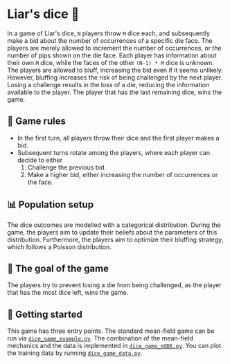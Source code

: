 # Liar's dice 🎲

In a game of Liar's dice, `N` players throw `M` dice each, and subsequently make a bid about the number of occurrences of a specific die face. The players are merely allowed to increment the number of occurrences, or the number of pips shown on the die face. Each player has information about their own `M` dice, while the faces of the other `(N-1) * M` dice is unknown. The players are allowed to bluff, increasing the bid even if it seems unlikely. However, bluffing increases the risk of being challenged by the next player. Losing a challenge results in the loss of a die, reducing the information available to the player. The player that has the last remaining dice, wins the game.

## 🎲 Game rules

* In the first turn, all players throw their dice and the first player makes a bid.
* Subsequent turns rotate among the players, where each player can decide to either
  1. Challenge the previous bid.
  2. Make a higher bid, either increasing the number of occurrences or the face.

## 📊 Population setup
The dice outcomes are modelled with a categorical distribution. During the game, the players aim to update their beliefs about the parameters of this distribution. Furthermore, the players aim to optimize their bluffing strategy, which follows a Poisson distribution. 

## 🎯 The goal of the game
The players try to prevent losing a die from being challenged, as the player that has the most dice left, wins the game.

## 🐎 Getting started
This game has three entry points. The standard mean-field game can be run via [`dice_game_example.py`](https://github.com/KachmanLab/MFGSandbox/tree/main/games/liars_dice/dice_game_example.py). The combination of the mean-field mechanics and the data is implemented in [`dice_game_nODE.py`](https://github.com/KachmanLab/MFGSandbox/tree/main/games/liars_dice/dice_game_nODE.py). You can plot the training data by running [`dice_game_data.py`](https://github.com/KachmanLab/MFGSandbox/tree/main/games/liars_dice/dice_game_data.py).


